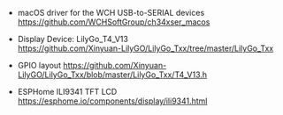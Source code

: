 - macOS driver for the WCH USB-to-SERIAL devices
  https://github.com/WCHSoftGroup/ch34xser_macos

- Display Device: LilyGo_T4_V13  
   https://github.com/Xinyuan-LilyGO/LilyGo_Txx/tree/master/LilyGo_Txx

- GPIO layout
  https://github.com/Xinyuan-LilyGO/LilyGo_Txx/blob/master/LilyGo_Txx/T4_V13.h

- ESPHome ILI9341 TFT LCD
  https://esphome.io/components/display/ili9341.html
